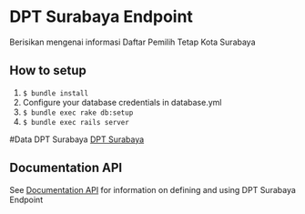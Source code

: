 # DPT Surabaya Endpoint

Berisikan mengenai informasi Daftar Pemilih Tetap Kota Surabaya


## How to setup

1. `$ bundle install`
2. Configure your database credentials in database.yml
2. `$ bundle exec rake db:setup`
3. `$ bundle exec rails server`

#Data DPT Surabaya
[DPT Surabaya](https://github.com/pemiluAPI/pemilu-data/tree/master/surabaya_dpt)

## Documentation API
See [Documentation API](http://docs.dptsurabaya.apiary.io/) for information on defining and using DPT Surabaya Endpoint